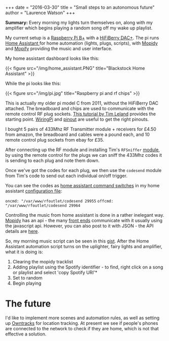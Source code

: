 +++
date = "2016-03-30"
title = "Small steps to an autonomous future"
author = "Laurence Watson"
+++

**Summary:** Every morning my lights turn themselves on, along with my amplifier which begins playing a random song off my wake up playlist. 

My current setup is a [Raspberry Pi B+](https://www.raspberrypi.org/products/model-b-plus/) with a [HiFiBerry DAC+](https://www.hifiberry.com/dacplus/). The pi runs [Home Assistant ](https://home-assistant.io) for home automation (lights, plugs, scripts), with [Mopidy](https://www.mopidy.com/) and [Mopify](https://github.com/dirkgroenen/mopidy-mopify) providing the music and user interface.

My home assistant dashboard looks like this:

{{< figure src="/img/home_assistant.PNG" title="Blackstock Home Assistant" >}}

While the pi looks like this:

{{< figure src="/img/pi.jpg" title="Raspberry pi and rf chips" >}}

This is actually my older pi model C from 2011, without the HiFiBerry DAC attached. The breadboard and chips are used to communicate with the remote control RF plug sockets. [This tutorial by Tim Leland](https://timleland.com/wireless-power-outlets/) provides the starting point. [WiringPi](http://wiringpi.com/) and [pinout](http://pinout.xyz/pinout/ground) are useful to get the right pinouts.

I bought 5 pairs of 433Mhz RF Transmitter module + receivers for £4.50 from amazon, the breadboard and cables were a pound each, and 10 remote control plug sockets from ebay for £35.

After connecting up the RF module and installing Tim's `RFSniffer` [module](https://github.com/timleland/rfoutlet), by using the remote control for the plugs we can sniff the 433Mhz codes it is sending to each plug and note them down. 

Once we've got the codes for each plug, we then use the `codesend` module from Tim's code to send out each individual on/off trigger.

You can see the codes as [home assistant command switches](https://home-assistant.io/components/switch.command_line/) in my home assistant [configuration file](https://gist.github.com/Rabscuttler/b4d7ecf0add7508fcb15278ff5080d52):

`oncmd: "/var/www/rfoutlet/codesend 29955`
`offcmd: "/var/www/rfoutlet/codesend 29964`

Controlling the music from home assistant is done in a rather inelegant way. [Mopidy](https://www.mopidy.com/) has an api - the many [front ends](http://mopidy.readthedocs.org/en/latest/ext/web/#ext-web) communicate with it usually using the javascript api. However, you can also post to it with JSON - the API details are [here](http://mopidy.readthedocs.org/en/latest/api/http/).

So, my morning music script can be seen in this [gist](https://gist.github.com/Rabscuttler/32b189b8fa58398a012b6652dba17fde). After the Home Assistant automation script turns on the uplighter, fairy lights and amplifier, what it is doing is:

1. Clearing the mopidy tracklist
2. Adding playlist using the Spotify identifier - to find, right click on a song or playlist and select 'copy Spotify URI'*
3. Set to random
4. Begin playing

# The future

I'd like to implement more scenes and automation rules, as well as setting up [Owntracks](http://owntracks.org/) for location tracking. At present we see if people's phones are connected to the network to check if they are home, which is not that effective a solution.